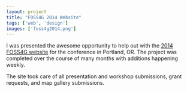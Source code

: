 ```yaml
---
layout: project
title: "FOSS4G 2014 Website"
tags: ['web', 'design']
images: ['foss4g2014.png']
---
```


I was presented the awesome opportunity to help out with the [2014 FOSS4G website](https://2014.foss4g.org) for the conference in Portland, OR. The project was completed over the course of many months with additions happening weekly.

The site took care of all presentation and workshop submissions, grant requests, and map gallery submissions.